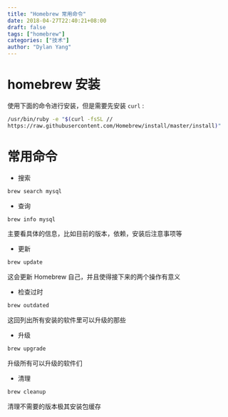 ```yaml
---
title: "Homebrew 常用命令"
date: 2018-04-27T22:40:21+08:00
draft: false
tags: ["homebrew"]
categories: ["技术"]
author: "Dylan Yang"
---
```


# homebrew 安装

使用下面的命令进行安装，但是需要先安装 `curl` :

``` sh
/usr/bin/ruby -e "$(curl -fsSL //
https://raw.githubusercontent.com/Homebrew/install/master/install)"
```
<!--more-->

# 常用命令

- 搜索

``` sh
brew search mysql
```

- 查询

``` sh
brew info mysql
```

主要看具体的信息，比如目前的版本，依赖，安装后注意事项等

- 更新

``` sh
brew update
```

这会更新 Homebrew 自己，并且使得接下来的两个操作有意义

- 检查过时

``` sh
brew outdated
```

这回列出所有安装的软件里可以升级的那些

- 升级

``` sh
brew upgrade
```

升级所有可以升级的软件们

- 清理

``` sh
brew cleanup
```

清理不需要的版本极其安装包缓存